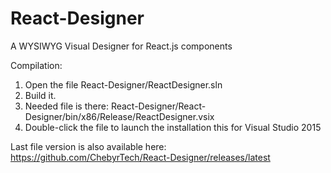 # React-Designer
A WYSIWYG Visual Designer  for React.js components

Compilation:
1. Open the file React-Designer/ReactDesigner.sln
2. Build it.
3. Needed file is there:
React-Designer/React-Designer/bin/x86/Release/ReactDesigner.vsix
4. Double-click the file to launch the installation this for Visual Studio 2015

Last file version is also available here:
https://github.com/ChebyrTech/React-Designer/releases/latest